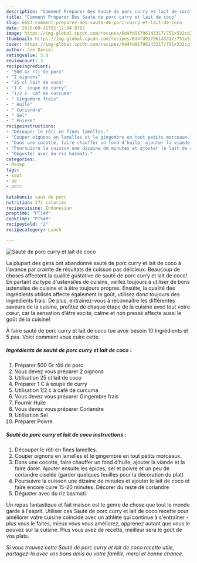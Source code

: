 ```yaml
---
description: "Comment Préparer Des Sauté de porc curry et lait de coco"
title: "Comment Préparer Des Sauté de porc curry et lait de coco"
slug: 6683-comment-preparer-des-saute-de-porc-curry-et-lait-de-coco
date: 2020-08-31T02:12:04.876Z
image: https://img-global.cpcdn.com/recipes/6d4fd91796143317/751x532cq70/saute-de-porc-curry-et-lait-de-coco-photo-principale-de-la-recette.jpg
thumbnail: https://img-global.cpcdn.com/recipes/6d4fd91796143317/751x532cq70/saute-de-porc-curry-et-lait-de-coco-photo-principale-de-la-recette.jpg
cover: https://img-global.cpcdn.com/recipes/6d4fd91796143317/751x532cq70/saute-de-porc-curry-et-lait-de-coco-photo-principale-de-la-recette.jpg
author: Joe Daniel
ratingvalue: 3.8
reviewcount: 3
recipeingredient:
- "500 Gr rti de porc"
- "2 oignons"
- "25 cl lait de coco"
- "1 C  soupe de curry"
- "1/2 c  caf de curcuma"
- " Gingembre frais"
- " Huile"
- " Coriandre"
- " Sel"
- " Poivre"
recipeinstructions:
- "Découper le rôti en fines lamelles."
- "Couper oignons en lamelles et le gingembre en tout petits morceaux."
- "Dans une cocotte, faire chauffer un fond d’huile, ajouter la viande et la faire dorer. Ajouter ensuite les épices, sel et poivre et un peu de coriandre ciselée (garder quelques feuilles pour la décoration du plat)"
- "Poursuivre la cuisson une dizaine de minutes et ajouter le lait de coco et faire encore cuire 15-20 minutes. Décorer du reste de coriandre"
- "Déguster avec du riz basmati."
categories:
- Resep
tags:
- saut
- de
- porc

katakunci: saut de porc 
nutrition: 271 calories
recipecuisine: Indonesian
preptime: "PT14M"
cooktime: "PT54M"
recipeyield: "2"
recipecategory: Lunch

---
```



![Sauté de porc curry et lait de coco](https://img-global.cpcdn.com/recipes/6d4fd91796143317/751x532cq70/saute-de-porc-curry-et-lait-de-coco-photo-principale-de-la-recette.jpg)

La plupart des gens ont abandonné sauté de porc curry et lait de coco à l'avance par crainte de résultats de cuisson pas délicieux. Beaucoup de choses affectent la qualité gustative de sauté de porc curry et lait de coco! En partant du type d'ustensiles de cuisine, veillez toujours à utiliser de bons ustensiles de cuisine et à être toujours propres. Ensuite, la qualité des ingrédients utilisés affecte également le goût, utilisez donc toujours des ingrédients frais. De plus, entraînez-vous à reconnaître les différentes saveurs de la cuisine, profitez de chaque étape de la cuisine avec tout votre cœur, car la sensation d'être excité, calme et non pressé affecte aussi le goût de la cuisine!

<!--inarticleads1-->

À faire sauté de porc curry et lait de coco tue avoir besoin 10 Ingrédients et 5 pas. Voici comment vous cuire cette.

##### Ingrédients de sauté de porc curry et lait de coco :

1. Préparer 500 Gr rôti de porc
1. Vous devez vous préparer 2 oignons
1. Utilisation 25 cl lait de coco
1. Préparer 1 C à soupe de curry
1. Utilisation 1/2 c à café de curcuma
1. Vous devez vous préparer  Gingembre frais
1. Fournir  Huile
1. Vous devez vous préparer  Coriandre
1. Utilisation  Sel
1. Préparer  Poivre




<!--inarticleads2-->

##### Sauté de porc curry et lait de coco instructions :

1. Découper le rôti en fines lamelles.
1. Couper oignons en lamelles et le gingembre en tout petits morceaux.
1. Dans une cocotte, faire chauffer un fond d’huile, ajouter la viande et la faire dorer. Ajouter ensuite les épices, sel et poivre et un peu de coriandre ciselée (garder quelques feuilles pour la décoration du plat)
1. Poursuivre la cuisson une dizaine de minutes et ajouter le lait de coco et faire encore cuire 15-20 minutes. Décorer du reste de coriandre
1. Déguster avec du riz basmati.




<!--inarticleads1-->

<p>
Un repas fantastique et fait maison est le genre de chose que tout le monde garde à l'esprit. Utiliser ces Sauté de porc curry et lait de coco recette pour améliorer votre cuisine coïncide avec un athlète qui continue à s'entraîner - plus vous le faites, mieux vous vous améliorez, apprenez autant que vous le pouvez sur la cuisine. Plus vous avez de recette, meilleur sera le goût de vos plats.
</p>

<p>
<i>Si vous trouvez cette Sauté de porc curry et lait de coco recette utile, partagez-la avec vos bons amis ou votre famille, merci et bonne chance.</i>
</p>
